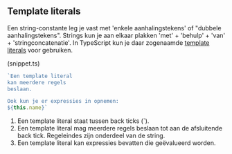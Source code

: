## Template literals

Een string-constante leg je vast met 'enkele aanhalingstekens' of "dubbele aanhalingstekens". Strings kun je aan elkaar
plakken 'met' + 'behulp' + 'van' + 'stringconcatenatie'. In TypeScript kun je daar zogenaamde 
[template literals](https://developer.mozilla.org/nl/docs/Web/JavaScript/Reference/Template_literals)
voor gebruiken.

(snippet.ts)
```TypeScript
`Een template literal
kan meerdere regels
beslaan.

Ook kun je er expressies in opnemen:
${this.name}` 
```

1. Een template literal staat tussen back ticks (`).
2. Een template literal mag meerdere regels beslaan tot aan de afsluitende back tick. Regeleindes zijn onderdeel van de
   string.
3. Een template literal kan expressies bevatten die ge&euml;valueerd worden.

